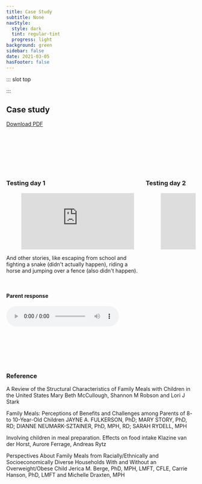 ```yaml
---
title: Case Study
subtitle: None
navStyle:
  style: dark
  tint: regular-tint
  progress: light
background: green
sidebar: false
date: 2021-03-05
hasFooter: false
---
```


::: slot top

:::

<Loader current="Case Study"/>


<Content-FreeSection padding="is-large">

## Case study

[Download PDF](/media/Anthony_Moles_Case_Study.pdf)

<br>
<br>
<br>
<br>
<br>
<br>

<div class="columns">
<div class="column is-half">

<div class="columns is-gapless">

<div class="column is-two-thirds">

### Testing day 1

<figure class="image parent-loading is-3by5">
  <iframe src="https://www.youtube.com/embed/GvmdN_2oa14" frameborder="0" allow="picture-in-picture" allowfullscreen></iframe>
</figure>

And other stories, like escaping from school and fighting a snake (didn't actually happen), riding a horse and jumping over a fence (also didn't happen).

<br>

#### Parent response

<audio
  controls
  src="/media/PTT-20210302-WA0006.mp3">
      Your browser does not support the
      <code>audio</code> element.
</audio>

</div>

</div>

</div>

<div class="column is-half">

<div class="columns is-gapless">

<div class="column is-two-thirds">

### Testing day 2

<figure class="image parent-loading is-3by5">
  <iframe src="https://www.youtube.com/embed/hJ1ogyE1BxQ" frameborder="0" allow="picture-in-picture" allowfullscreen></iframe>
</figure>

</div>

</div>

</div>


</div>


<br>
<br>
<br>
<br>
<br>

### Reference

A Review of the Structural Characteristics of Family Meals with Children in the United States
Mary Beth McCullough, Shannon M Robson and Lori J Stark

Family Meals: Perceptions of Benefits and Challenges among Parents of 8- to 10-Year-Old Children
JAYNE A. FULKERSON, PhD; MARY STORY, PhD, RD; DIANNE NEUMARK-SZTAINER, PhD, MPH, RD; SARAH RYDELL, MPH

Involving children in meal preparation. Effects on food intake
Klazine van der Horst, Aurore Ferrage, Andreas Rytz

Perspectives About Family Meals from Racially/Ethnically and Socioeconomically Diverse Households With and Without an Overweight/Obese Child
Jerica M. Berge, PhD, MPH, LMFT, CFLE, Carrie Hanson, PhD, LMFT and Michelle Draxten, MPH

</Content-FreeSection>